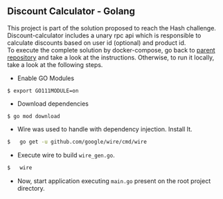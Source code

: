 ## Discount Calculator - Golang

This project is part of the solution proposed to reach the Hash challenge. Discount-calculator includes a unary rpc api
which is responsible to calculate discounts based on user id (optional) and product id.
<br/>
To execute the complete solution by docker-compose, go back to [parent repository](https://github.com/andreiac-silva/hash-challenge) and take a look at the instructions.
Otherwise, to run it locally, take a look at the following steps.

- Enable GO Modules

```shell script
$ export GO111MODULE=on
```

- Download dependencies

```shell script
$ go mod download
```

- Wire was used to handle with dependency injection. Install It.

```sh
$   go get -u github.com/google/wire/cmd/wire
```   

- Execute wire to build `wire_gen.go`.

```sh
$   wire
```

- Now, start application executing `main.go` present on the root project directory. 
